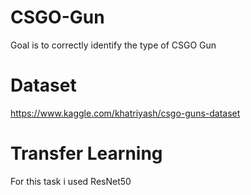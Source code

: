 # CSGO-Gun
Goal is to correctly identify the type of CSGO Gun

# Dataset
https://www.kaggle.com/khatriyash/csgo-guns-dataset

# Transfer Learning
For this task i used ResNet50
